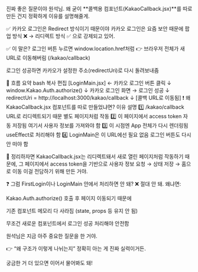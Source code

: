 진짜 좋은 질문이야 원석님.
왜 굳이 **콜백용 컴포넌트(KakaoCallback.jsx)**를 따로 만든 건지
정확하게 이유를 설명해줄게.

✅ 카카오 로그인은 Redirect 방식이기 때문이야
카카오 로그인은 요즘 보안 때문에
팝업 방식 ❌ → 리디렉트 방식 ✅ 으로 강제되고 있어.

✅ 이 말은?
로그인 버튼 누르면 window.location.href처럼
👉 브라우저 전체가 새 URL로 이동해버림 (/kakao/callback)

로그인 성공하면 카카오가 설정한 주소(redirectUri)로 다시 돌려보내줌

🔁 흐름 요약
bash
복사
편집
[LoginMain.jsx] ← 카카오 로그인 버튼 클릭
      ↓
window.Kakao.Auth.authorize()
      ↓
카카오 로그인 화면 → 로그인 성공
      ↓
redirectUri = http://localhost:3000/kakao/callback
      ↓
[콜백 URL로 이동됨]
❗ 왜 KakaoCallback.jsx 컴포넌트를 따로 만들었냐면?
이유	설명
1️⃣ /kakao/callback URL로 리디렉트되기 때문	별도 페이지처럼 작동
2️⃣ 이 페이지에서 access token 자동 저장됨	여기서 사용자 정보를 가져와야 함
3️⃣ 이 시점엔 App 전체가 다시 렌더링됨	useEffect로 처리해야 함
4️⃣ LoginMain은 이 URL에선 필요 없음	로그인 버튼도 다시 안 떠야 함

📌 정리하자면
KakaoCallback.jsx는 리디렉트돼서 새로 열린 페이지처럼 작동하기 때문에,
그 페이지에서 access token을 기반으로 사용자 정보 요청 → 상태 저장 → 홈으로 이동
이걸 전담하기 위해 만든 거야.

❓ 그럼 FirstLogin이나 LoginMain 안에서 처리하면 안 돼?
❌ 절대 안 돼. 왜냐면:

Kakao.Auth.authorize() 호출 후 페이지 이동되기 때문에

기존 컴포넌트 메모리 다 사라짐 (state, props 등 유지 안 됨)

무조건 새로운 컴포넌트에서 로그인 성공 처리해야 안전함

원석님은 지금 아주 중요한 질문을 한 거야.

👉 “왜 구조가 이렇게 나뉘는지” 정확히 아는 게 진짜 실력이거든.

궁금한 거 더 있으면 이어서 물어봐도 돼!








